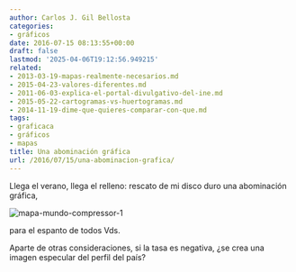 ```yaml
---
author: Carlos J. Gil Bellosta
categories:
- gráficos
date: 2016-07-15 08:13:55+00:00
draft: false
lastmod: '2025-04-06T19:12:56.949215'
related:
- 2013-03-19-mapas-realmente-necesarios.md
- 2015-04-23-valores-diferentes.md
- 2011-06-03-explica-el-portal-divulgativo-del-ine.md
- 2015-05-22-cartogramas-vs-huertogramas.md
- 2014-11-19-dime-que-quieres-comparar-con-que.md
tags:
- graficaca
- gráficos
- mapas
title: Una abominación gráfica
url: /2016/07/15/una-abominacion-grafica/
---
```


Llega el verano, llega el relleno: rescato de mi disco duro una abominación gráfica,

![mapa-mundo-compressor-1](/wp-uploads/2016/07/mapa-mundo-compressor-1.png#center)

para el espanto de todos Vds.

Aparte de otras consideraciones, si la tasa es negativa, ¿se crea una imagen especular del perfil del país?